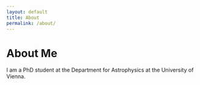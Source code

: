 ```yaml
---
layout: default
title: About
permalink: /about/
---
```


# About Me

I am a PhD student at the Department for Astrophysics at the University of Vienna.

